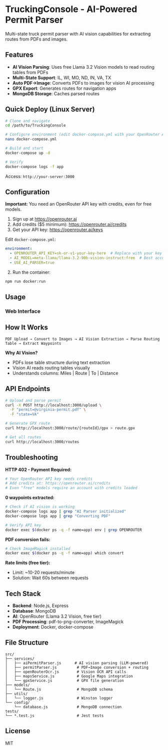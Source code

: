 # TruckingConsole - AI-Powered Permit Parser

Multi-state truck permit parser with AI vision capabilities for extracting routes from PDFs and images.

## Features

- **AI Vision Parsing**: Uses free Llama 3.2 Vision models to read routing tables from PDFs
- **Multi-State Support**: IL, WI, MO, ND, IN, VA, TX
- **Auto PDF→Image**: Converts PDFs to images for vision AI processing
- **GPX Export**: Generates routes for navigation apps
- **MongoDB Storage**: Caches parsed routes

## Quick Deploy (Linux Server)

```bash
# Clone and navigate
cd /path/to/TruckingConsole

# Configure environment (edit docker-compose.yml with your OpenRouter API key)
nano docker-compose.yml

# Build and start
docker-compose up -d

# Verify
docker-compose logs -f app
```

Access: `http://your-server:3000`

## Configuration

**Important:** You need an OpenRouter API key with credits, even for free models.

1. Sign up at https://openrouter.ai
2. Add credits ($5 minimum): https://openrouter.ai/credits
3. Get your API key: https://openrouter.ai/keys

Edit `docker-compose.yml`:

```yaml
environment:
  - OPENROUTER_API_KEY=sk-or-v1-your-key-here  # Replace with your key
  - AI_MODEL=meta-llama/llama-3.2-90b-vision-instruct:free  # Best accuracy
  - USE_AI_PARSER=true
```

2. Run the container:
```bash
npm run docker:run
```

## Usage

### Web Interface

## How It Works

```
PDF Upload → Convert to Images → AI Vision Extraction → Parse Routing Table → Extract Waypoints
```

**Why AI Vision?**
- PDFs lose table structure during text extraction
- Vision AI reads routing tables visually
- Understands columns: Miles | Route | To | Distance

## API Endpoints

```bash
# Upload and parse permit
curl -X POST http://localhost:3000/upload \
  -F "permit=@virginia-permit.pdf" \
  -F "state=VA"

# Generate GPX route
curl http://localhost:3000/route/{routeId}/gpx > route.gpx

# Get all routes
curl http://localhost:3000/routes
```

## Troubleshooting

**HTTP 402 - Payment Required:**
```bash
# Your OpenRouter API key needs credits
# Add credits at: https://openrouter.ai/credits
# Even "free" models require an account with credits loaded
```

**0 waypoints extracted:**
```bash
# Check if AI vision is working
docker-compose logs app | grep "AI Parser initialized"
docker-compose logs app | grep "Converting PDF"

# Verify API key
docker exec $(docker ps -q -f name=app) env | grep OPENROUTER
```

**PDF conversion fails:**
```bash
# Check ImageMagick installed
docker exec $(docker ps -q -f name=app) which convert
```

**Rate limits (free tier):**
- Limit: ~10-20 requests/minute
- Solution: Wait 60s between requests

## Tech Stack

- **Backend**: Node.js, Express
- **Database**: MongoDB
- **AI**: OpenRouter (Llama 3.2 Vision, free tier)
- **PDF Processing**: pdf-to-png-converter, ImageMagick
- **Deployment**: Docker, docker-compose

## File Structure

```
src/
├── services/
│   ├── aiPermitParser.js      # AI vision parsing (LLM-powered)
│   ├── permitParser.js         # PDF→Image conversion + routing
│   ├── openRouterOcr.js        # Vision OCR API calls
│   ├── mapsService.js          # Google Maps integration
│   └── gpxService.js           # GPX file generation
├── models/
│   └── Route.js                # MongoDB schema
├── utils/
│   └── logger.js               # Winston logger
└── config/
    └── database.js             # MongoDB connection
tests/
└── *.test.js                   # Jest tests
```

## License

MIT
